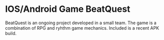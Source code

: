 # IOS/Android Game BeatQuest

BeatQuest is an ongoing project developed in a small team. The game is a combination of RPG and ryhthm game mechanics. 
Included is a recent APK build. 
